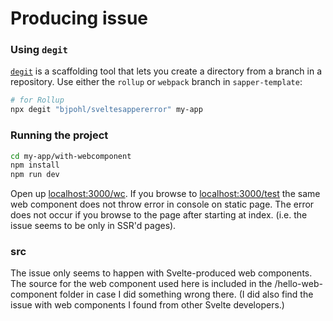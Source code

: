 # Producing issue



### Using `degit`

[`degit`](https://github.com/Rich-Harris/degit) is a scaffolding tool that lets you create a directory from a branch in a repository. Use either the `rollup` or `webpack` branch in `sapper-template`:

```bash
# for Rollup
npx degit "bjpohl/sveltesappererror" my-app

```

### Running the project


```bash
cd my-app/with-webcomponent
npm install
npm run dev
```

Open up [localhost:3000/wc](http://localhost:3000/wc). If you browse to [localhost:3000/test](http://localhost:3000/test) the same web component does not throw error in console on static page. The error does not occur if you browse to the page after starting at index. (i.e. the issue seems to be only in SSR'd pages).



### src
The issue only seems to happen with Svelte-produced web components. The source for the web component used here is included in the /hello-web-component folder in case I did something wrong there. (I did also find the issue with web components I found from other Svelte developers.)


